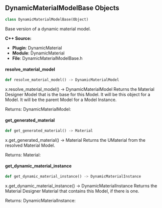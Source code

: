 ## DynamicMaterialModelBase Objects

```python
class DynamicMaterialModelBase(Object)
```

Base version of a dynamic material model.

**C++ Source:**

- **Plugin**: DynamicMaterial
- **Module**: DynamicMaterial
- **File**: DynamicMaterialModelBase.h

<a id="unreal.DynamicMaterialModelBase.resolve_material_model"></a>

#### resolve_material_model

```python
def resolve_material_model() -> DynamicMaterialModel
```

x.resolve_material_model() -> DynamicMaterialModel
Returns the Material Designer Model that is the base for this Model.
It will be this object for a Model.
It will be the parent Model for a Model Instance.

Returns:
    DynamicMaterialModel:

<a id="unreal.DynamicMaterialModelBase.get_generated_material"></a>

#### get_generated_material

```python
def get_generated_material() -> Material
```

x.get_generated_material() -> Material
Returns the UMaterial from the resolved Material Model.

Returns:
    Material:

<a id="unreal.DynamicMaterialModelBase.get_dynamic_material_instance"></a>

#### get_dynamic_material_instance

```python
def get_dynamic_material_instance() -> DynamicMaterialInstance
```

x.get_dynamic_material_instance() -> DynamicMaterialInstance
Returns the Material Designer Material that contains this Model, if there is one.

Returns:
    DynamicMaterialInstance:

<a id="unreal.DynamicMaterialModel"></a>